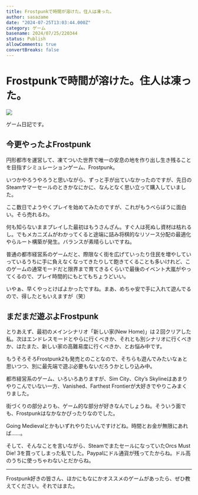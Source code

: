 ```yaml
---
title: Frostpunkで時間が溶けた。住人は凍った。
author: sasazame
date: "2024-07-25T13:03:44.000Z"
category: ゲーム
basename: 2024/07/25/220344
status: Publish
allowComments: true
convertBreaks: false
---
```

# Frostpunkで時間が溶けた。住人は凍った。

![](https://cdn-ak.f.st-hatena.com/images/fotolife/s/sasazame/20240725/20240725201102.png)

ゲーム日記です。

<!-- Extended Body -->

## 今更やったよFrostpunk

円形都市を運営して、凍てついた世界で唯一の安息の地を作り出し生き残ることを目指すシミュレーションゲーム、Frostpunk。

いつかやろうやろうと思いながら、ずっと手が出ていなかったのですが、先日のSteamサマーセールのときかなにかに、なんとなく思い立って購入していました。

ここ数日でようやくプレイを始めてみたのですが、これがもうべらぼうに面白い。そら売れるわ。

何も知らないままプレイした最初はもうさんざん。すぐ人は死ぬし資材は枯れるし。でもメカニズムがわかってくると途端に詰み将棋的なリソース分配の最適化やらルート構築が発生。バランスが素晴らしいですね。

普通の都市経営系のゲームだと、際限なく街を広げていったり住民を増やしていっているうちに手に負えなくなってきたりして飽きてくることも多いけれど、このゲームの通常モードだと限界まで育てきるくらいで最後のイベント大嵐がやってくるので、プレイ時間的にもとてもちょうどいい。

いやぁ、早くやっとけばよかったですね。まあ、めちゃ安で手に入れて遊んでるので、得したともいえますが（笑）

## まだまだ遊ぶよFrostpunk

とりあえず、最初のメインシナリオ「新しい家(New Home)」は２回クリアした私。次はエンドレスモードとやらに行くべきか、それとも別シナリオに行くべきか、はたまた、新しい家の高難易度に行くべきか、とお悩み中です。

もうそろそろFrostpunk2も発売とのことなので、そちらも遊んでみたいなぁと思いつつ、別に最先端で遊ぶ必要もないだろうかとしり込み中。

都市経営系のゲーム、いろいろありますが、Sim City、City’s Skylineはあまりやりこんでいない一方、Vanished、Farthest Frontierが大好きでやりこみまくりました。

街づくりの部分よりも、ゲーム的な部分が好きなんでしょうね。そういう面でも、Frostpunkはなかなかぴったりなのでした。

Going Medievalとかもいずれやりたいんですけどね。時間とお金が無限にあれば……。

そして、そんなことを言いながら、SteamでまたセールになっていたOrcs Must Die! 3を買ってしまった私でした。Paypalにドル通貨が残ってたからね。ドル高のうちに使っちゃわないとだからね。

* * *

Frostpunk好きの皆さん、ほかにもなにかオススメのゲームがあったら、ぜひ教えてください。それではまた。